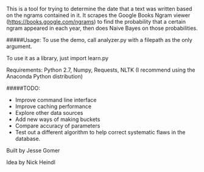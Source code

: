 This is a tool for trying to determine the date that a text was written based on the ngrams contained in it. It scrapes the Google Books Ngram viewer (https://books.google.com/ngrams) to find the probability that a certain ngram appeared in each year, then does Naive Bayes on those probabilities.   

#####Usage:
To use the demo, call analyzer.py with a filepath as the only argument.

To use it as a library, just import learn.py

Requirements: Python 2.7, Numpy, Requests, NLTK (I recommend using the Anaconda Python distribution)


#####TODO:
- Improve command line interface
- Improve caching performance
- Explore other data sources
- Add new ways of making buckets
- Compare accuracy of parameters
- Test out a different algorithm to help correct systematic flaws in the database. 


Built by Jesse Gomer

Idea by Nick Heindl